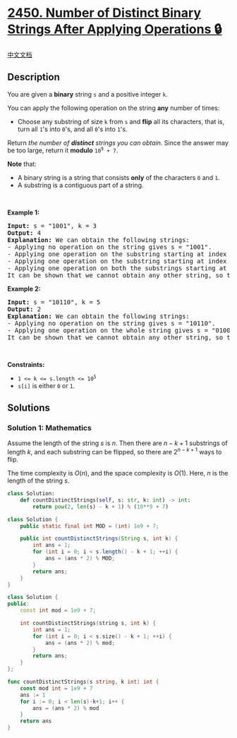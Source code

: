 # [2450. Number of Distinct Binary Strings After Applying Operations 🔒](https://leetcode.com/problems/number-of-distinct-binary-strings-after-applying-operations)

[中文文档](/solution/2400-2499/2450.Number%20of%20Distinct%20Binary%20Strings%20After%20Applying%20Operations/README.md)

<!-- tags:Math,String -->

<!-- difficulty:Medium -->

## Description

<p>You are given a <strong>binary</strong> string <code>s</code> and a positive integer <code>k</code>.</p>

<p>You can apply the following operation on the string <strong>any</strong> number of times:</p>

<ul>
	<li>Choose any substring of size <code>k</code> from <code>s</code> and <strong>flip</strong> all its characters, that is, turn all <code>1</code>&#39;s into <code>0</code>&#39;s, and all <code>0</code>&#39;s into <code>1</code>&#39;s.</li>
</ul>

<p>Return <em>the number of <strong>distinct</strong> strings you can obtain</em>. Since the answer may be too large, return it <strong>modulo</strong> <code>10<sup>9</sup> + 7</code>.</p>

<p><strong>Note</strong> that:</p>

<ul>
	<li>A binary string is a string that consists <strong>only</strong> of the characters <code>0</code> and <code>1</code>.</li>
	<li>A substring is a contiguous part of a string.</li>
</ul>

<p>&nbsp;</p>
<p><strong class="example">Example 1:</strong></p>

<pre>
<strong>Input:</strong> s = &quot;1001&quot;, k = 3
<strong>Output:</strong> 4
<strong>Explanation:</strong> We can obtain the following strings:
- Applying no operation on the string gives s = &quot;1001&quot;.
- Applying one operation on the substring starting at index 0 gives s = &quot;<u><strong>011</strong></u>1&quot;.
- Applying one operation on the substring starting at index 1 gives s = &quot;1<u><strong>110</strong></u>&quot;.
- Applying one operation on both the substrings starting at indices 0 and 1 gives s = &quot;<u><strong>0000</strong></u>&quot;.
It can be shown that we cannot obtain any other string, so the answer is 4.</pre>

<p><strong class="example">Example 2:</strong></p>

<pre>
<strong>Input:</strong> s = &quot;10110&quot;, k = 5
<strong>Output:</strong> 2
<strong>Explanation:</strong> We can obtain the following strings:
- Applying no operation on the string gives s = &quot;10110&quot;.
- Applying one operation on the whole string gives s = &quot;01001&quot;.
It can be shown that we cannot obtain any other string, so the answer is 2.
</pre>

<p>&nbsp;</p>
<p><strong>Constraints:</strong></p>

<ul>
	<li><code>1 &lt;= k &lt;= s.length &lt;= 10<sup>5</sup></code></li>
	<li><code>s[i]</code> is either <code>0</code> or <code>1</code>.</li>
</ul>

## Solutions

### Solution 1: Mathematics

Assume the length of the string $s$ is $n$. Then there are $n - k + 1$ substrings of length $k$, and each substring can be flipped, so there are $2^{n - k + 1}$ ways to flip.

The time complexity is $O(n)$, and the space complexity is $O(1)$. Here, $n$ is the length of the string $s$.

<!-- tabs:start -->

```python
class Solution:
    def countDistinctStrings(self, s: str, k: int) -> int:
        return pow(2, len(s) - k + 1) % (10**9 + 7)
```

```java
class Solution {
    public static final int MOD = (int) 1e9 + 7;

    public int countDistinctStrings(String s, int k) {
        int ans = 1;
        for (int i = 0; i < s.length() - k + 1; ++i) {
            ans = (ans * 2) % MOD;
        }
        return ans;
    }
}
```

```cpp
class Solution {
public:
    const int mod = 1e9 + 7;

    int countDistinctStrings(string s, int k) {
        int ans = 1;
        for (int i = 0; i < s.size() - k + 1; ++i) {
            ans = (ans * 2) % mod;
        }
        return ans;
    }
};
```

```go
func countDistinctStrings(s string, k int) int {
	const mod int = 1e9 + 7
	ans := 1
	for i := 0; i < len(s)-k+1; i++ {
		ans = (ans * 2) % mod
	}
	return ans
}
```

<!-- tabs:end -->

<!-- end -->
